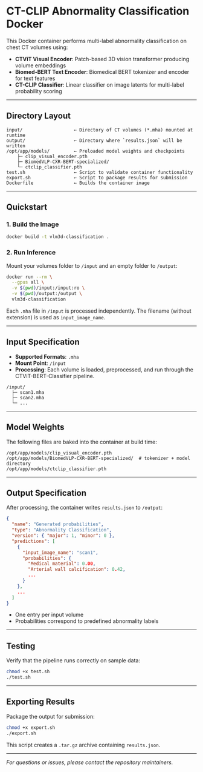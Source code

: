 # CT-CLIP Abnormality Classification Docker

This Docker container performs multi-label abnormality classification on chest CT volumes using:

* **CTViT Visual Encoder**: Patch-based 3D vision transformer producing volume embeddings
* **Biomed-BERT Text Encoder**: Biomedical BERT tokenizer and encoder for text features
* **CT-CLIP Classifier**: Linear classifier on image latents for multi-label probability scoring

---

## Directory Layout

```text
input/                   ← Directory of CT volumes (*.mha) mounted at runtime
output/                  ← Directory where `results.json` will be written
/opt/app/models/         ← Preloaded model weights and checkpoints
    ├─ clip_visual_encoder.pth
    ├─ BiomedVLP-CXR-BERT-specialized/
    └─ ctclip_classifier.pth
test.sh                  ← Script to validate container functionality
export.sh                ← Script to package results for submission
Dockerfile               ← Builds the container image
```

---

## Quickstart

### 1. Build the Image

```bash
docker build -t vlm3d-classification .
```

### 2. Run Inference

Mount your volumes folder to `/input` and an empty folder to `/output`:

```bash
docker run --rm \
  --gpus all \
  -v $(pwd)/input:/input:ro \
  -v $(pwd)/output:/output \
  vlm3d-classification
```

Each `.mha` file in `/input` is processed independently. The filename (without extension) is used as `input_image_name`.

---

## Input Specification

* **Supported Formats**: `.mha`
* **Mount Point**: `/input`
* **Processing**: Each volume is loaded, preprocessed, and run through the CTViT-BERT-Classifier pipeline.

```text
/input/
  ├─ scan1.mha
  ├─ scan2.mha
  └─ ...
```

---

## Model Weights

The following files are baked into the container at build time:

```text
/opt/app/models/clip_visual_encoder.pth
/opt/app/models/BiomedVLP-CXR-BERT-specialized/  # tokenizer + model directory
/opt/app/models/ctclip_classifier.pth
```

---

## Output Specification

After processing, the container writes `results.json` to `/output`:

```json
{
  "name": "Generated probabilities",
  "type": "Abnormality Classification",
  "version": { "major": 1, "minor": 0 },
  "predictions": [
    {
      "input_image_name": "scan1",
      "probabilities": {
        "Medical material": 0.00,
        "Arterial wall calcification": 0.42,
        ...
      }
    },
    ...
  ]
}
```

* One entry per input volume
* Probabilities correspond to predefined abnormality labels

---

## Testing

Verify that the pipeline runs correctly on sample data:

```bash
chmod +x test.sh
./test.sh
```

---

## Exporting Results

Package the output for submission:

```bash
chmod +x export.sh
./export.sh
```

This script creates a `.tar.gz` archive containing `results.json`.

---

*For questions or issues, please contact the repository maintainers.*
